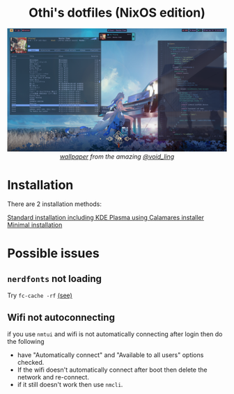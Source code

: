 <div align="center">
    <h1>
      Othi's dotfiles (NixOS edition)
    </h1>
    <picture>
      <img alt="Wallpaper" src="./docs/imgs/main1440.png">
    </picture>
    <span>
      <i>
        <a href="https://x.com/void_ling/status/1855164935141200230">wallpaper</a>
        from the amazing
        <a href="https://x.com/void_ling">@void_ling</a>
      </i>
    </span>
</div>

# Installation

There are 2 installation methods:

[Standard installation including KDE Plasma using Calamares installer](./docs/install_non_kde.md)
[Minimal installation](./docs/install_non_kde.md)

# Possible issues

## `nerdfonts` not loading

Try `fc-cache -rf` [(see)](https://github.com/NixOS/nixpkgs/issues/366979)

## Wifi not autoconnecting

if you use `nmtui` and wifi is not automatically connecting after login then do
the following

- have "Automatically connect" and "Available to all users" options checked.
- If the wifi doesn't automatically connect after boot then delete the network
  and re-connect.
- if it still doesn't work then use `nmcli`.
